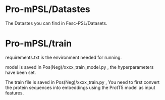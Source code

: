 # Pro-mPSL/Datastes
The Datastes you can find in Fesc-PSL/Datasets.
# Pro-mPSL/train
requirements.txt is the environment needed for running.


model is saved in Pos(Neg)/xxxx_train_model.py , the hyperparameters have been set.


The train file is saved in  Pos(Neg)/xxxx_train.py , You need to first convert the protein sequences into embeddings using the ProtT5 model as input features.
